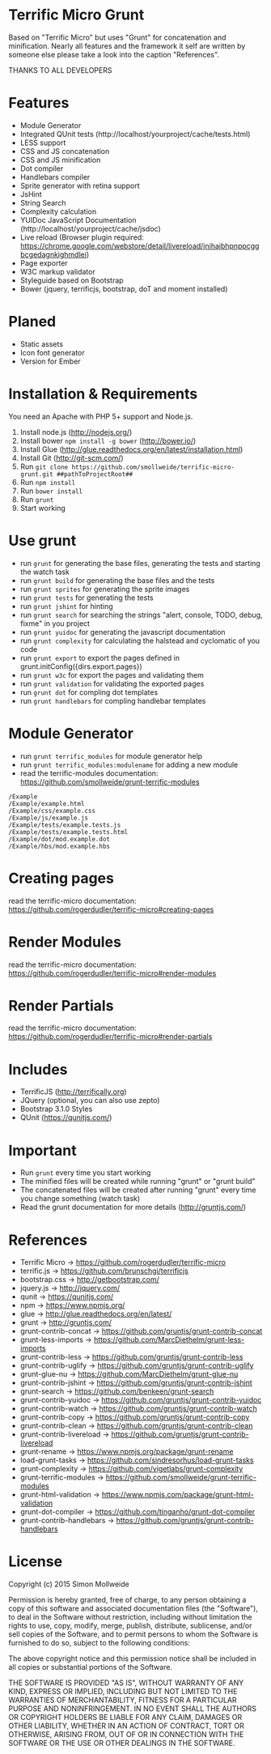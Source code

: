 Terrific Micro Grunt
====================

Based on "Terrific Micro" but uses "Grunt" for concatenation and minification.
Nearly all features and the framework it self are written by someone else please take a look into the caption "References".

THANKS TO ALL DEVELOPERS

Features
========
* Module Generator
* Integrated QUnit tests (http://localhost/yourproject/cache/tests.html)
* LESS support
* CSS and JS concatenation
* CSS and JS minification
* Dot compiler
* Handlebars compiler
* Sprite generator with retina support
* JsHint
* String Search
* Complexity calculation
* YUIDoc JavaScript Documentation (http://localhost/yourproject/cache/jsdoc)
* Live reload (Browser plugin required: https://chrome.google.com/webstore/detail/livereload/jnihajbhpnppcggbcgedagnkighmdlei)
* Page exporter
* W3C markup validator
* Styleguide based on Bootstrap
* Bower (jquery, terrificjs, bootstrap, doT and moment installed)

Planed
======
* Static assets
* Icon font generator
* Version for Ember

Installation & Requirements
===========================

You need an Apache with PHP 5+ support and Node.js.

1. Install node.js (http://nodejs.org/)
2. Install bower ```npm install -g bower``` (http://bower.io/)
3. Install Glue (http://glue.readthedocs.org/en/latest/installation.html)
4. Install Git (http://git-scm.com/)
5. Run ```git clone https://github.com/smollweide/terrific-micro-grunt.git ##pathToProjectRoot##```
6. Run ```npm install```
7. Run ```bower install```
8. Run ```grunt```
9. Start working

Use grunt
=========

* run ```grunt``` for generating the base files, generating the tests and starting the watch task
* run ```grunt build``` for generating the base files and the tests
* run ```grunt sprites``` for generating the sprite images
* run ```grunt tests``` for generating the tests
* run ```grunt jshint``` for hinting
* run ```grunt search``` for searching the strings "alert, console, TODO, debug, fixme" in you project
* run ```grunt yuidoc``` for generating the javascript documentation
* run ```grunt complexity``` for calculating the halstead and cyclomatic of you code
* run ```grunt export``` to export the pages defined in grunt.initConfig({dirs.export.pages})
* run ```grunt w3c``` for export the pages and validating them
* run ```grunt validation``` for validating the exported pages
* run ```grunt dot``` for compling dot templates
* run ```grunt handlebars``` for compling handlebar templates

Module Generator
================

* run ```grunt terrific_modules``` for module generator help
* run ```grunt terrific_modules:modulename``` for adding a new module
* read the terrific-modules documentation:  https://github.com/smollweide/grunt-terrific-modules

```
/Example
/Example/example.html
/Example/css/example.css
/Example/js/example.js
/Example/tests/example.tests.js
/Example/tests/example.tests.html
/Example/dot/mod.example.dot
/Example/hbs/mod.example.hbs
```

Creating pages
==============

read the terrific-micro documentation: https://github.com/rogerdudler/terrific-micro#creating-pages
    
Render Modules
==============

read the terrific-micro documentation: https://github.com/rogerdudler/terrific-micro#render-modules
    
Render Partials
===============

read the terrific-micro documentation: https://github.com/rogerdudler/terrific-micro#render-partials

Includes
========

* TerrificJS (http://terrifically.org)
* JQuery (optional, you can also use zepto)
* Bootstrap 3.1.0 Styles
* QUnit (https://qunitjs.com/)

Important
=========

- Run ```grunt``` every time you start working
- The minified files will be created while running "grunt" or "grunt build"
- The concatenated files will be created after running "grunt" every time you change something (watch task)
- Read the grunt documentation for more details (http://gruntjs.com/)

References
==========

- Terrific Micro -> https://github.com/rogerdudler/terrific-micro
- terrific.js -> https://github.com/brunschgi/terrificjs
- bootstrap.css -> http://getbootstrap.com/
- jquery.js -> http://jquery.com/
- qunit -> https://qunitjs.com/
- npm -> https://www.npmjs.org/
- glue -> http://glue.readthedocs.org/en/latest/
- grunt -> http://gruntjs.com/
- grunt-contrib-concat -> https://github.com/gruntjs/grunt-contrib-concat
- grunt-less-imports -> https://github.com/MarcDiethelm/grunt-less-imports
- grunt-contrib-less -> https://github.com/gruntjs/grunt-contrib-less
- grunt-contrib-uglify -> https://github.com/gruntjs/grunt-contrib-uglify
- grunt-glue-nu -> https://github.com/MarcDiethelm/grunt-glue-nu
- grunt-contrib-jshint -> https://github.com/gruntjs/grunt-contrib-jshint
- grunt-search -> https://github.com/benkeen/grunt-search
- grunt-contrib-yuidoc -> https://github.com/gruntjs/grunt-contrib-yuidoc
- grunt-contrib-watch -> https://github.com/gruntjs/grunt-contrib-watch
- grunt-contrib-copy -> https://github.com/gruntjs/grunt-contrib-copy
- grunt-contrib-clean -> https://github.com/gruntjs/grunt-contrib-clean
- grunt-contrib-livereload -> https://github.com/gruntjs/grunt-contrib-livereload
- grunt-rename -> https://www.npmjs.org/package/grunt-rename
- load-grunt-tasks -> https://github.com/sindresorhus/load-grunt-tasks
- grunt-complexity -> https://github.com/vigetlabs/grunt-complexity
- grunt-terrific-modules -> https://github.com/smollweide/grunt-terrific-modules
- grunt-html-validation -> https://www.npmjs.com/package/grunt-html-validation
- grunt-dot-compiler -> https://github.com/tinganho/grunt-dot-compiler
- grunt-contrib-handlebars -> https://github.com/gruntjs/grunt-contrib-handlebars

License
=======

Copyright (c) 2015 Simon Mollweide

Permission is hereby granted, free of charge, to any person obtaining
a copy of this software and associated documentation files (the
"Software"), to deal in the Software without restriction, including
without limitation the rights to use, copy, modify, merge, publish,
distribute, sublicense, and/or sell copies of the Software, and to
permit persons to whom the Software is furnished to do so, subject to
the following conditions:

The above copyright notice and this permission notice shall be
included in all copies or substantial portions of the Software.

THE SOFTWARE IS PROVIDED "AS IS", WITHOUT WARRANTY OF ANY KIND,
EXPRESS OR IMPLIED, INCLUDING BUT NOT LIMITED TO THE WARRANTIES OF
MERCHANTABILITY, FITNESS FOR A PARTICULAR PURPOSE AND
NONINFRINGEMENT. IN NO EVENT SHALL THE AUTHORS OR COPYRIGHT HOLDERS BE
LIABLE FOR ANY CLAIM, DAMAGES OR OTHER LIABILITY, WHETHER IN AN ACTION
OF CONTRACT, TORT OR OTHERWISE, ARISING FROM, OUT OF OR IN CONNECTION
WITH THE SOFTWARE OR THE USE OR OTHER DEALINGS IN THE SOFTWARE.
